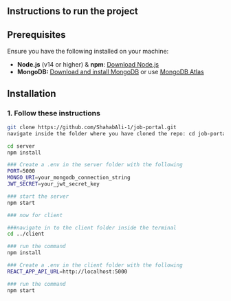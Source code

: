 ## Instructions to run the project

## Prerequisites

Ensure you have the following installed on your machine:

- **Node.js** (v14 or higher) & **npm**: [Download Node.js](https://nodejs.org/)
- **MongoDB:** [Download and install MongoDB](https://www.mongodb.com/) or use [MongoDB Atlas](https://www.mongodb.com/cloud/atlas)

## Installation

### 1. Follow these instructions

```bash
git clone https://github.com/ShahabAli-1/job-portal.git
navigate inside the folder where you have cloned the repo: cd job-portal

cd server
npm install

### Create a .env in the server folder with the following
PORT=5000
MONGO_URI=your_mongodb_connection_string
JWT_SECRET=your_jwt_secret_key

### start the server
npm start

### now for client

###navigate in to the client folder inside the terminal
cd ../client

### run the command
npm install

### Create a .env in the client folder with the following
REACT_APP_API_URL=http://localhost:5000

### run the command
npm start










